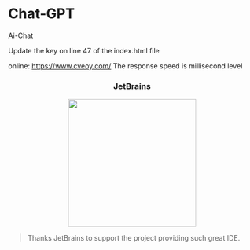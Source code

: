 # Chat-GPT
Ai-Chat

Update the key on line 47 of the index.html file

online: https://www.cveoy.com/     The response speed is millisecond level




<h3 align="center">JetBrains</h3>

<p align="center">
  <a href="https://www.jetbrains.com/?from=pkslow-samples">
    <img width="260px" src="![image](https://user-images.githubusercontent.com/120544710/225796807-ac16cbe7-10b1-49d2-9f31-39f421a9d5c1.png)">
  </a>
</p>

> Thanks JetBrains to support the project providing such great IDE.

